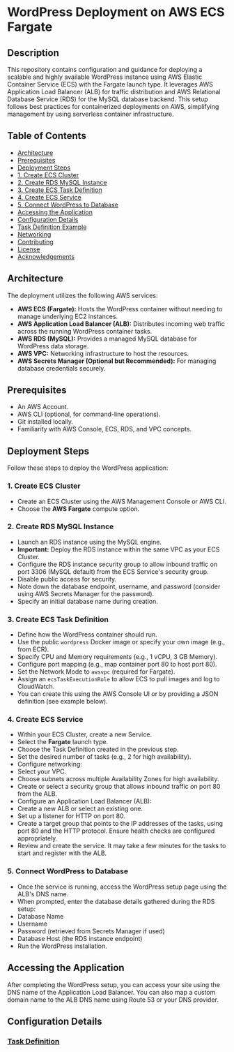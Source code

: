 # WordPress Deployment on AWS ECS Fargate 

 ## Description 

 This repository contains configuration and guidance for deploying a scalable and highly available WordPress instance using AWS Elastic Container Service (ECS) with the Fargate launch type. It leverages AWS Application Load Balancer (ALB) for traffic distribution and AWS Relational Database Service (RDS) for the MySQL database backend. This setup follows best practices for containerized deployments on AWS, simplifying management by using serverless container infrastructure. 

 ## Table of Contents 

 * [Architecture](#architecture) 
 * [Prerequisites](#prerequisites) 
 * [Deployment Steps](#deployment-steps) 
 * [1. Create ECS Cluster](#1-create-ecs-cluster) 
 * [2. Create RDS MySQL Instance](#2-create-rds-mysql-instance) 
 * [3. Create ECS Task Definition](#3-create-ecs-task-definition) 
 * [4. Create ECS Service](#4-create-ecs-service) 
 * [5. Connect WordPress to Database](#5-connect-wordpress-to-database) 
 * [Accessing the Application](#accessing-the-application) 
 * [Configuration Details](#configuration-details) 
 * [Task Definition Example](#task-definition-example) 
 * [Networking](#networking) 
 * [Contributing](#contributing) 
 * [License](#license) 
 * [Acknowledgements](#acknowledgements) 

 ## Architecture 

 The deployment utilizes the following AWS services: 

 * **AWS ECS (Fargate):** Hosts the WordPress container without needing to manage underlying EC2 instances. 
 * **AWS Application Load Balancer (ALB):** Distributes incoming web traffic across the running WordPress container tasks. 
 * **AWS RDS (MySQL):** Provides a managed MySQL database for WordPress data storage. 
 * **AWS VPC:** Networking infrastructure to host the resources. 
 * **AWS Secrets Manager (Optional but Recommended):** For managing database credentials securely. 

 ## Prerequisites 

 * An AWS Account. 
 * AWS CLI (optional, for command-line operations). 
 * Git installed locally. 
 * Familiarity with AWS Console, ECS, RDS, and VPC concepts. 

 ## Deployment Steps 

 Follow these steps to deploy the WordPress application: 

 ### 1. Create ECS Cluster 

 * Create an ECS Cluster using the AWS Management Console or AWS CLI. 
 * Choose the **AWS Fargate** compute option. 

 ### 2. Create RDS MySQL Instance 

 * Launch an RDS instance using the MySQL engine. 
 * **Important:** Deploy the RDS instance within the same VPC as your ECS Cluster. 
 * Configure the RDS instance security group to allow inbound traffic on port 3306 (MySQL default) from the ECS Service's security group. 
 * Disable public access for security. 
 * Note down the database endpoint, username, and password (consider using AWS Secrets Manager for the password). 
 * Specify an initial database name during creation. 

 ### 3. Create ECS Task Definition 

 * Define how the WordPress container should run. 
 * Use the public `wordpress` Docker image or specify your own image (e.g., from ECR). 
 * Specify CPU and Memory requirements (e.g., 1 vCPU, 3 GB Memory). 
 * Configure port mapping (e.g., map container port 80 to host port 80). 
 * Set the Network Mode to `awsvpc` (required for Fargate). 
 * Assign an `ecsTaskExecutionRole` to allow ECS to pull images and log to CloudWatch. 
 * You can create this using the AWS Console UI or by providing a JSON definition (see example below). 

 ### 4. Create ECS Service 

 * Within your ECS Cluster, create a new Service. 
 * Select the **Fargate** launch type. 
 * Choose the Task Definition created in the previous step. 
 * Set the desired number of tasks (e.g., 2 for high availability). 
 * Configure networking: 
 * Select your VPC. 
 * Choose subnets across multiple Availability Zones for high availability. 
 * Create or select a security group that allows inbound traffic on port 80 from the ALB. 
 * Configure an Application Load Balancer (ALB): 
 * Create a new ALB or select an existing one. 
 * Set up a listener for HTTP on port 80. 
 * Create a target group that points to the IP addresses of the tasks, using port 80 and the HTTP protocol. Ensure health checks are configured appropriately. 
 * Review and create the service. It may take a few minutes for the tasks to start and register with the ALB. 

 ### 5. Connect WordPress to Database 

 * Once the service is running, access the WordPress setup page using the ALB's DNS name. 
 * When prompted, enter the database details gathered during the RDS setup: 
 * Database Name 
 * Username 
 * Password (retrieved from Secrets Manager if used) 
 * Database Host (the RDS instance endpoint) 
 * Run the WordPress installation. 

 ## Accessing the Application 

 After completing the WordPress setup, you can access your site using the DNS name of the Application Load Balancer. You can also map a custom domain name to the ALB DNS name using Route 53 or your DNS provider. 

 ## Configuration Details 

 ### [Task Definition](./Task%20Definition)

 